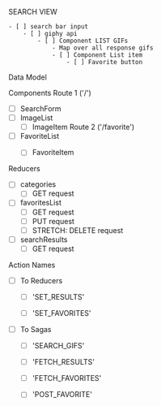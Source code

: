 

SEARCH VIEW

    - [ ] search bar input
        - [ ] giphy api
            - [ ] Component LIST GIFs 
                - Map over all response gifs
                - [ ] Component List item
                    - [ ] Favorite button


Data Model







Components
Route 1 ('/')
- [ ] SearchForm
- [ ] ImageList
    - [ ] ImageItem
Route 2 ('/favorite')
- [ ] FavoriteList
    - [ ] FavoriteItem




Reducers 
- [ ] categories
    - [ ] GET request
- [ ] favoritesList
    - [ ] GET request
    - [ ] PUT request
    - [ ] STRETCH: DELETE request
- [ ] searchResults
    - [ ] GET request

Action Names
- [ ] To Reducers
    - [ ] 'SET_RESULTS'
    - [ ] 'SET_FAVORITES'


- [ ] To Sagas
    - [ ] 'SEARCH_GIFS'
    - [ ] 'FETCH_RESULTS'
    - [ ] 'FETCH_FAVORITES'
    - [ ] 'POST_FAVORITE'





